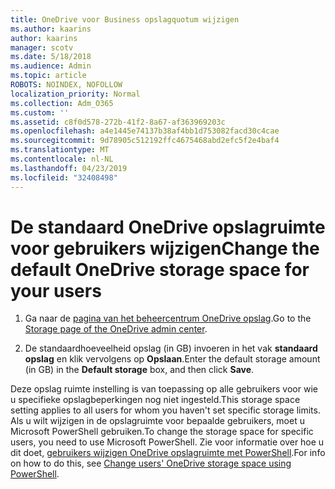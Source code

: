 ```yaml
---
title: OneDrive voor Business opslagquotum wijzigen
ms.author: kaarins
author: kaarins
manager: scotv
ms.date: 5/18/2018
ms.audience: Admin
ms.topic: article
ROBOTS: NOINDEX, NOFOLLOW
localization_priority: Normal
ms.collection: Adm_O365
ms.custom: ''
ms.assetid: c8f0d578-272b-41f2-8a67-af363969203c
ms.openlocfilehash: a4e1445e74137b38af4bb1d753082facd30c4cae
ms.sourcegitcommit: 9d78905c512192ffc4675468abd2efc5f2e4baf4
ms.translationtype: MT
ms.contentlocale: nl-NL
ms.lasthandoff: 04/23/2019
ms.locfileid: "32408498"
---
```

# <a name="change-the-default-onedrive-storage-space-for-your-users"></a><span data-ttu-id="86598-102">De standaard OneDrive opslagruimte voor gebruikers wijzigen</span><span class="sxs-lookup"><span data-stu-id="86598-102">Change the default OneDrive storage space for your users</span></span>

1. <span data-ttu-id="86598-103">Ga naar de [pagina van het beheercentrum OneDrive opslag](https://admin.onedrive.com/?v=StorageSettings).</span><span class="sxs-lookup"><span data-stu-id="86598-103">Go to the [Storage page of the OneDrive admin center](https://admin.onedrive.com/?v=StorageSettings).</span></span>
    
2. <span data-ttu-id="86598-104">De standaardhoeveelheid opslag (in GB) invoeren in het vak **standaard opslag** en klik vervolgens op **Opslaan**.</span><span class="sxs-lookup"><span data-stu-id="86598-104">Enter the default storage amount (in GB) in the **Default storage** box, and then click **Save**.</span></span>
    
<span data-ttu-id="86598-105">Deze opslag ruimte instelling is van toepassing op alle gebruikers voor wie u specifieke opslagbeperkingen nog niet ingesteld.</span><span class="sxs-lookup"><span data-stu-id="86598-105">This storage space setting applies to all users for whom you haven't set specific storage limits.</span></span> <span data-ttu-id="86598-106">Als u wilt wijzigen in de opslagruimte voor bepaalde gebruikers, moet u Microsoft PowerShell gebruiken.</span><span class="sxs-lookup"><span data-stu-id="86598-106">To change the storage space for specific users, you need to use Microsoft PowerShell.</span></span> <span data-ttu-id="86598-107">Zie voor informatie over hoe u dit doet, [gebruikers wijzigen OneDrive opslagruimte met PowerShell](https://go.microsoft.com/fwlink/?linkid=866402).</span><span class="sxs-lookup"><span data-stu-id="86598-107">For info on how to do this, see [Change users' OneDrive storage space using PowerShell](https://go.microsoft.com/fwlink/?linkid=866402).</span></span>
  

